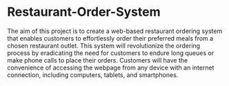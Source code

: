 # Restaurant-Order-System
The aim of this project is to create a web-based restaurant ordering system that enables customers to effortlessly order their preferred meals from a chosen restaurant outlet. This system will revolutionize the ordering process by eradicating the need for customers to endure long queues or make phone calls to place their orders. Customers will have the convenience of accessing the webpage from any device with an internet connection, including computers, tablets, and smartphones.
